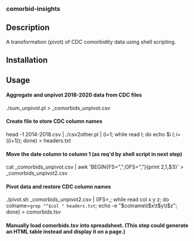 ### comorbid-insights

## Description
A transformation (pivot) of CDC comorbidity data using shell scripting.

## Installation

## Usage

#### Aggregate and unpivot 2018-2020 data from CDC files
./sum_unpivot.pl > _comorbids_unpivot.csv

#### Create file to store CDC column names
head -1 2014-2018.csv | ./csv2other.pl | (i=1; while read l; do echo $i $l; i=$((i+1)); done) > headers.txt

#### Move the date column to column 1 (as req'd by shell script in next step)
cat _comorbids_unpivot.csv | awk 'BEGIN{FS=",";OFS=","}{print $2,$1,$3}' > _comorbids_unpivot2.csv

#### Pivot data and restore CDC column names
./pivot.sh _comorbids_unpivot2.csv | (IFS=,; while read col x y z; do colname=`grep "^$col " headers.txt`; echo -e "$colname\t$x\t$y\t$z"; done)  > comorbids.tsv

#### Manually load comorbids.tsv into spreadsheet.  (This step could generate an HTML table instead and display it on a page.)

